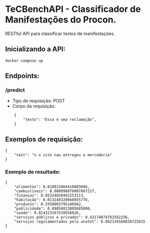# TeCBenchAPI - Classificador de Manifestações do Procon.

RESTful API para classificar textos de manifestações.

## Inicializando a API:
```
docker compose up
```
    
## Endpoints:

### /predict

* Tipo de requisição: POST
* Corpo da requisição:

```
    {
        "texto": "Essa é uma reclamação",
    }
```
## Exemplos de requisição:
```
{
    "text": "o o site nao entregou a mercadoria"
}
```

### Exemplo de resultado:
```
{
    "alimentos": 0.010813464410603046,
    "combustíveis": 0.008098076097667217,
    "finanças": 0.05324026942253113,
    "habitação": 0.013248320668935776,
    "produtos": 0.3358003795146942,
    "publicidade": 0.09058813005685806,
    "saúde": 0.014323397539556026,
    "serviços públicos e privados": 0.43174874782562256,
    "serviços regulamentados pela anatel": 0.042139168828725815
}
```

